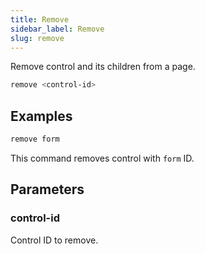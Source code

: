 ```yaml
---
title: Remove
sidebar_label: Remove
slug: remove
---
```


Remove control and its children from a page.

```bash
remove <control-id>
```

## Examples

```bash
remove form
```

This command removes control with `form` ID.

## Parameters

### control-id

Control ID to remove.
